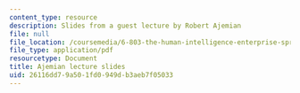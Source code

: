 ```yaml
---
content_type: resource
description: Slides from a guest lecture by Robert Ajemian
file: null
file_location: /coursemedia/6-803-the-human-intelligence-enterprise-spring-2019/26116dd79a501fd0949db3aeb7f05033_MIT6_803S19_ajemian_slides.pdf
file_type: application/pdf
resourcetype: Document
title: Ajemian lecture slides
uid: 26116dd7-9a50-1fd0-949d-b3aeb7f05033
---
```

